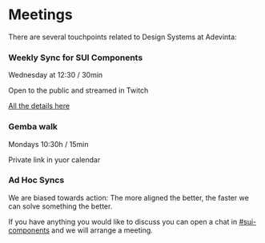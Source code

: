 # Meetings

There are several touchpoints related to Design Systems at Adevinta:

### Weekly Sync for SUI Components

Wednesday at 12:30 / 30min

Open to the public and streamed in Twitch


[All the details here](Weekly-streamings.md)

### Gemba walk

Mondays 10:30h / 15min

Private link in yuor calendar

### Ad Hoc Syncs

We are biased towards action: The more aligned the better, the faster we can solve something the better.

If you have anything you would like to discuss you can open a chat in [#sui-components](https://adevinta.slack.com/archives/C018Q6WBJ85) and we will arrange a meeting.
